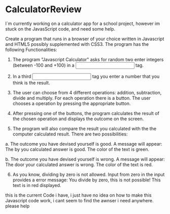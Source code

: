# CalculatorReview
I´m currently working on a calculator app for a school project, however im stuck on the JavasScript code, and need some help.


Create a program that runs in a browser of your choice written in Javascript 
and HTML5 possibly supplemented with CSS3. The program has the following 
Functionalities:

1. The program "Javascript Calculator" asks for random two 
enter integers (between -100 and +100) in a <input> tag. 

2. In a third <input> tag you enter a number that you think is the result. 

3. The user can choose from 4 different operations: addition, subtraction, divide 
and multiply. For each operation there is a button. The user chooses a 
operation by pressing the appropriate button.

4. After pressing one of the buttons, the program calculates the result of 
the chosen operation and displays the outcome on the screen.

5. The program will also compare the result you calculated with the 
the computer calculated result. There are two possibilities:

a. The outcome you have devised yourself is good. A message will appear: The by you 
calculated answer is good. The color of the text is green.

b. The outcome you have devised yourself is wrong. A message will appear: The door 
your calculated answer is wrong. The color of the text is red.

6.  As you know, dividing by zero is not allowed. Input from zero in the input provides a 
error message: You divide by zero, this is not possible! This text is in red 
displayed.

this is the current Code i have, i just have no idea on how to make this Javascript code work, i cant seem to find the awnser i need anywhere. please help

